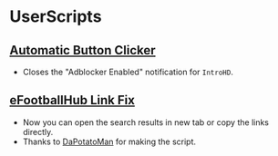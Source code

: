 # UserScripts

## [Automatic Button Clicker](https://github.com/rahaaatul/UserScripts/raw/main/Automatic%20Button%20Click/Automatic%20Button%20Click.user.js)
- Closes the "Adblocker Enabled" notification for `IntroHD`.

## [eFootballHub Link Fix](https://github.com/rahaaatul/UserScripts/raw/main/eFootballHub%20Link%20Fix/eFootballHub-Link-Fix.user.js)
- Now you can open the search results in new tab or copy the links directly.
- Thanks to [DaPotatoMan](https://github.com/DaPotatoMan) for making the script.